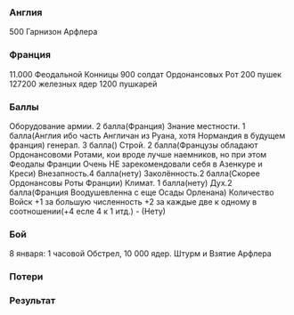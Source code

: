 ### Англия

500 Гарнизон Арфлера

### Франция

11.000 Феодальной Конницы
900 солдат Ордонансовых Рот
200 пушек
127200 железных ядер
1200 пушкарей

### Баллы


Оборудование армии. 2 балла(Франция)
Знание местности. 1 балла(Англия ибо часть Англичан из Руана, хотя Нормандия в будущем франция)
генерал. 3 балла()
Строй. 2 балла(Французы обладают Ордонансовоми Ротами, кои вроде лучше наемников, но при этом Феодалы Франции Очень НЕ зарекомендовали себя в Азенкуре и Креси)
Внезапность.4 балла(нету)
Заколённость.2 балла(Скорее Ордонансовы Роты Франции)
Климат. 1 балла(нету)
Дух.2 балла(Франция Воодушевленна с еще Осады Орленана)
Количество Войск +1 за большую численность +2 за каждые две к одному в соотношении(+4 есле 4 к 1 итд.) - (Нету)


### Бой

8 января: 1 часовой Обстрел, 10 000 ядер. Штурм и Взятие Арфлера

### Потери

### Результат
